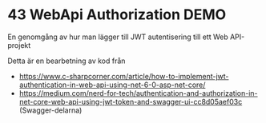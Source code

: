 # 43 WebApi Authorization DEMO
En genomgång av hur man lägger till JWT autentisering till ett Web API-projekt

Detta är en bearbetning av kod från
* https://www.c-sharpcorner.com/article/how-to-implement-jwt-authentication-in-web-api-using-net-6-0-asp-net-core/
* https://medium.com/nerd-for-tech/authentication-and-authorization-in-net-core-web-api-using-jwt-token-and-swagger-ui-cc8d05aef03c (Swagger-delarna)
